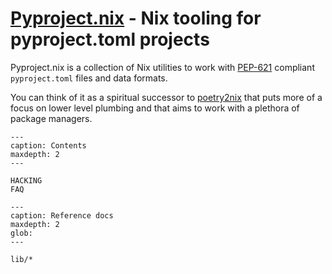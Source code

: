 # [Pyproject.nix](https://github.com/adisbladis/pyproject.nix/) - Nix tooling for pyproject.toml projects

Pyproject.nix is a collection of Nix utilities to work with [PEP-621](https://peps.python.org/pep-0621/) compliant `pyproject.toml` files and data formats.

You can think of it as a spiritual successor to [poetry2nix](https://github.com/nix-community/poetry2nix) that puts more of a focus on lower level plumbing and that aims to work with a plethora of package managers.

```{toctree}
---
caption: Contents
maxdepth: 2
---

HACKING
FAQ
```

```{toctree}
---
caption: Reference docs
maxdepth: 2
glob:
---

lib/*
```
